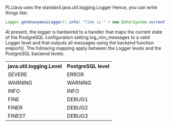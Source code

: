 PL/Java uses the standard java.util.logging.Logger Hence, you can write things like:
```java
Logger.getAnonymousLogger().info( "Time is " + new Date(System.currentTimeMillis()));
```
At present, the logger is hardwired to a handler that maps the current state of the PostgreSQL configuration setting log_min_messages to a valid Logger level and that outputs all messages using the backend function ereport(). The following mapping apply between the Logger levels and the PostgreSQL backend levels:
<table>
<tr><th>java.util.logging.Level</th><th>PostgreSQL level</th></tr>
<tr><td>SEVERE</td><td>ERROR</td></tr>
<tr><td>WARNING</td><td>WARNING</td></tr>
<tr><td>INFO</td><td>INFO</td></tr>
<tr><td>FINE</td><td>DEBUG1</td></tr>
<tr><td>FINER</td><td>DEBUG2</td></tr>
<tr><td>FINEST</td><td>DEBUG3</td></tr>
</table>